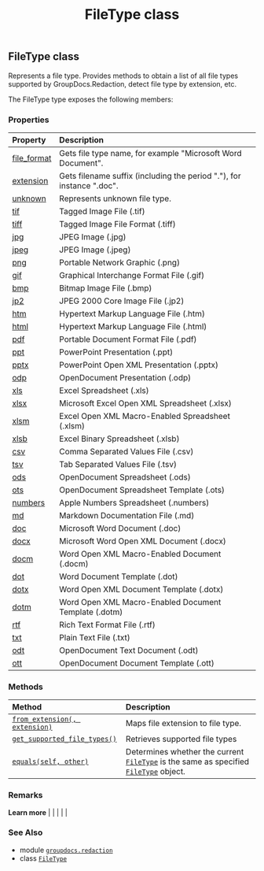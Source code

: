 ﻿---
title: FileType class
second_title: GroupDocs.Redaction for Python via .NET API References
description: 
type: docs
weight: 20
url: /python-net/groupdocs.redaction/filetype/
is_root: false
---

## FileType class

Represents a file type. Provides methods to obtain a list of all file types supported by GroupDocs.Redaction, detect file type by extension, etc.



The FileType type exposes the following members:

### Properties
| Property | Description |
| :- | :- |
| [file_format](/redaction/python-net/groupdocs.redaction/filetype/file_format) | Gets file type name, for example "Microsoft Word Document". |
| [extension](/redaction/python-net/groupdocs.redaction/filetype/extension) | Gets filename suffix (including the period "."), for instance ".doc". |
| [unknown](/redaction/python-net/groupdocs.redaction/filetype/unknown) | Represents unknown file type. |
| [tif](/redaction/python-net/groupdocs.redaction/filetype/tif) | Tagged Image File (.tif) |
| [tiff](/redaction/python-net/groupdocs.redaction/filetype/tiff) | Tagged Image File Format (.tiff) |
| [jpg](/redaction/python-net/groupdocs.redaction/filetype/jpg) | JPEG Image (.jpg) |
| [jpeg](/redaction/python-net/groupdocs.redaction/filetype/jpeg) | JPEG Image (.jpeg) |
| [png](/redaction/python-net/groupdocs.redaction/filetype/png) | Portable Network Graphic (.png) |
| [gif](/redaction/python-net/groupdocs.redaction/filetype/gif) | Graphical Interchange Format File (.gif) |
| [bmp](/redaction/python-net/groupdocs.redaction/filetype/bmp) | Bitmap Image File (.bmp) |
| [jp2](/redaction/python-net/groupdocs.redaction/filetype/jp2) | JPEG 2000 Core Image File (.jp2) |
| [htm](/redaction/python-net/groupdocs.redaction/filetype/htm) | Hypertext Markup Language File (.htm) |
| [html](/redaction/python-net/groupdocs.redaction/filetype/html) | Hypertext Markup Language File (.html) |
| [pdf](/redaction/python-net/groupdocs.redaction/filetype/pdf) | Portable Document Format File (.pdf) |
| [ppt](/redaction/python-net/groupdocs.redaction/filetype/ppt) | PowerPoint Presentation (.ppt) |
| [pptx](/redaction/python-net/groupdocs.redaction/filetype/pptx) | PowerPoint Open XML Presentation (.pptx) |
| [odp](/redaction/python-net/groupdocs.redaction/filetype/odp) | OpenDocument Presentation (.odp) |
| [xls](/redaction/python-net/groupdocs.redaction/filetype/xls) | Excel Spreadsheet (.xls) |
| [xlsx](/redaction/python-net/groupdocs.redaction/filetype/xlsx) | Microsoft Excel Open XML Spreadsheet (.xlsx) |
| [xlsm](/redaction/python-net/groupdocs.redaction/filetype/xlsm) | Excel Open XML Macro-Enabled Spreadsheet (.xlsm) |
| [xlsb](/redaction/python-net/groupdocs.redaction/filetype/xlsb) | Excel Binary Spreadsheet (.xlsb) |
| [csv](/redaction/python-net/groupdocs.redaction/filetype/csv) | Comma Separated Values File (.csv) |
| [tsv](/redaction/python-net/groupdocs.redaction/filetype/tsv) | Tab Separated Values File (.tsv) |
| [ods](/redaction/python-net/groupdocs.redaction/filetype/ods) | OpenDocument Spreadsheet (.ods) |
| [ots](/redaction/python-net/groupdocs.redaction/filetype/ots) | OpenDocument Spreadsheet Template (.ots) |
| [numbers](/redaction/python-net/groupdocs.redaction/filetype/numbers) | Apple Numbers Spreadsheet (.numbers) |
| [md](/redaction/python-net/groupdocs.redaction/filetype/md) | Markdown Documentation File (.md) |
| [doc](/redaction/python-net/groupdocs.redaction/filetype/doc) | Microsoft Word Document (.doc) |
| [docx](/redaction/python-net/groupdocs.redaction/filetype/docx) | Microsoft Word Open XML Document (.docx) |
| [docm](/redaction/python-net/groupdocs.redaction/filetype/docm) | Word Open XML Macro-Enabled Document (.docm) |
| [dot](/redaction/python-net/groupdocs.redaction/filetype/dot) | Word Document Template (.dot) |
| [dotx](/redaction/python-net/groupdocs.redaction/filetype/dotx) | Word Open XML Document Template (.dotx) |
| [dotm](/redaction/python-net/groupdocs.redaction/filetype/dotm) | Word Open XML Macro-Enabled Document Template (.dotm) |
| [rtf](/redaction/python-net/groupdocs.redaction/filetype/rtf) | Rich Text Format File (.rtf) |
| [txt](/redaction/python-net/groupdocs.redaction/filetype/txt) | Plain Text File (.txt) |
| [odt](/redaction/python-net/groupdocs.redaction/filetype/odt) | OpenDocument Text Document (.odt) |
| [ott](/redaction/python-net/groupdocs.redaction/filetype/ott) | OpenDocument Document Template (.ott) |


### Methods
| Method | Description |
| :- | :- |
| [`from_extension(, extension)`](/redaction/python-net/groupdocs.redaction/filetype/from_extension/#str) | Maps file extension to file type. |
| [`get_supported_file_types()`](/redaction/python-net/groupdocs.redaction/filetype/get_supported_file_types/#) | Retrieves supported file types |
| [`equals(self, other)`](/redaction/python-net/groupdocs.redaction/filetype/equals/#groupdocs.redaction.filetype) | Determines whether the current [`FileType`](/redaction/python-net/groupdocs.redaction/filetype) is the same as specified [`FileType`](/redaction/python-net/groupdocs.redaction/filetype) object. |



### Remarks 


**Learn more** |
|
 |
 |
 |

### See Also
* module [`groupdocs.redaction`](..)
* class [`FileType`](/redaction/python-net/groupdocs.redaction/filetype)
